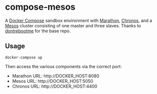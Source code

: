 # compose-mesos
A [Docker Compose][] sandbox environment with [Marathon][], [Chronos][], and a [Mesos][] cluster consisting of one master and three slaves. Thanks to [dontrebootme](https://github.com/dontrebootme) for the base repo.

## Usage

`docker-compose up`

Then access the various components via the correct port:

- Marathon URL: http://DOCKER_HOST:8080
- Mesos URL: http://DOCKER_HOST:5050
- Chronos URL: http://DOCKER_HOST:4400

[docker compose]: https://github.com/docker/compose
[marathon]: https://mesosphere.github.io/marathon/
[chronos]: http://mesos.github.io/chronos/
[mesos]: http://mesos.apache.org/
